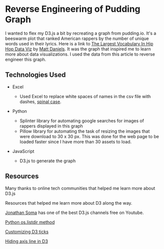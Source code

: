 # Reverse Engineering of Pudding Graph

I wanted to flex my D3.js a bit by recreating a graph from pudding.io. It's a beeswarm plot that ranked American rappers
by the number of unique words used in their lyrics. Here is a link to [The Largest Vocabulary In Hip Hop Data Viz](https://pudding.cool/projects/vocabulary/index.html) by [Matt Daniels](https://twitter.com/matthew_daniels). It was the graph that inspired me to learn more about data visualizations. I used the data from this article to reverse engineer this graph.

## Technologies Used

- Excel
  - Used Excel to replace white spaces of names in the csv file with dashes, [spinal case](https://stackoverflow.com/questions/11273282/whats-the-name-for-hyphen-separated-case).
  
- Python
  - Splinter library for automating google searches for images of rappers displayed in this graph
  - Pillow library for automating the task of resizing the images that were download to 30 x 30 px. This was done for the web page to be loaded faster since I have more than 30 assets to load.

- JavaScript
  - D3.js to generate the graph

## Resources

Many thanks to online tech communities that helped me learn more about D3.js

Resources that helped me learn more about D3 along the way.

[Jonathan Soma](https://www.youtube.com/watch?v=NTS7uXOxQeM&t=10s) has one of the best D3.js channels free on Youtube.

[Python os.listdir method](https://www.geeksforgeeks.org/python-os-listdir-method/#:~:text=listdir()%20method%20in%20python,working%20directory%20will%20be%20returned)

[Customizing D3 ticks](https://bl.ocks.org/wadefagen/ce5d308d8080130de10f21254273e30c)

[Hiding axis line in D3](https://github.com/d3/d3-axis/issues/48)


